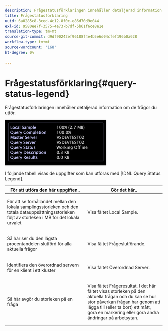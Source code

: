 ```yaml
---
description: Frågestatusförklaringen innehåller detaljerad information om de frågor du utför.
title: Frågestatusförklaring
uuid: 6a0285c8-3ced-4c12-8f0c-e86d70d9e044
exl-id: 9580ee7f-3575-4e73-b7df-5b61f6ce8e1e
translation-type: tm+mt
source-git-commit: d9df90242ef96188f4e4b5e6d04cfef196b0a628
workflow-type: tm+mt
source-wordcount: '168'
ht-degree: 0%

---
```


# Frågestatusförklaring{#query-status-legend}

Frågestatusförklaringen innehåller detaljerad information om de frågor du utför.

![](assets/vis_StatusLegend.png)

I följande tabell visas de uppgifter som kan utföras med [!DNL Query Status Legend].

<table id="table_BD9330D4B3014A84B24EF0E71872F627"> 
 <thead> 
  <tr> 
   <th colname="col1" class="entry"> För att utföra den här uppgiften.. </th> 
   <th colname="col2" class="entry"> Gör det här.. </th> 
  </tr> 
 </thead>
 <tbody> 
  <tr> 
   <td colname="col1"> <p>För att se förhållandet mellan den lokala samplingsstorleken och den totala datauppsättningsstorleken följt av storleken i MB för det lokala urvalet </p> </td> 
   <td colname="col2"> <p>Visa fältet <span class="wintitle"> Local Sample</span>. </p> </td> 
  </tr> 
  <tr> 
   <td colname="col1"> <p>Så här ser du den lägsta procentandelen slutförd för alla aktuella frågor </p> </td> 
   <td colname="col2"> <p>Visa fältet <span class="wintitle"> Frågeslutförande</span>. </p> </td> 
  </tr> 
  <tr> 
   <td colname="col1"> <p>Identifiera den överordnad servern för en klient i ett kluster </p> </td> 
   <td colname="col2"> <p>Visa fältet <span class="wintitle"> Överordnad Server</span>. </p> </td> 
  </tr> 
  <tr> 
   <td colname="col1"> <p>Så här avgör du storleken på en fråga </p> </td> 
   <td colname="col2"> <p>Visa fältet <span class="wintitle"> Frågeresultat</span>. I det här fältet visas storleken på den aktuella frågan och du kan se hur stor påverkan frågan har genom att lägga till (eller ta bort) ett mått, göra en markering eller göra andra ändringar på arbetsytan. </p> </td> 
  </tr> 
 </tbody> 
</table>

